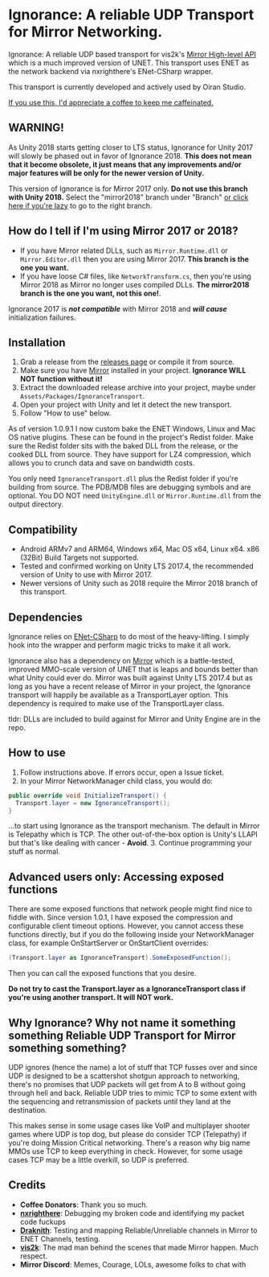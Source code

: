 # Ignorance: A reliable UDP Transport for Mirror Networking.
Ignorance: A reliable UDP based transport for vis2k's [Mirror High-level API](https://github.com/vis2k/Mirror) which is a much improved version of UNET. 
This transport uses ENET as the network backend via nxrighthere's ENet-CSharp wrapper.

This transport is currently developed and actively used by Oiran Studio.

[If you use this, I'd appreciate a coffee to keep me caffeinated.](https://ko-fi.com/coburn)

## WARNING!
As Unity 2018 starts getting closer to LTS status, Ignorance for Unity 2017 will slowly be phased out in favor of Ignorance 2018. **This does not mean that it become obsolete, it just means that any improvements and/or major features will be only for the newer version of Unity.**

This version of Ignorance is for Mirror 2017 only. **Do not use this branch with Unity 2018.** Select the "mirror2018" branch under "Branch" [or click here if you're lazy](https://github.com/SoftwareGuy/Ignorance/tree/mirror2018) to go to the right branch.

## How do I tell if I'm using Mirror 2017 or 2018?
- If you have Mirror related DLLs, such as `Mirror.Runtime.dll` or `Mirror.Editor.dll` then you are using Mirror 2017. **This branch is the one you want.**
- If you have loose C# files, like `NetworkTransform.cs`, then you're using Mirror 2018 as Mirror no longer uses compiled DLLs. **The mirror2018 branch is the one you want, not this one!**.

Ignorance 2017 is ***not compatible*** with Mirror 2018 and ***will cause*** initialization failures.

## Installation
1. Grab a release from the [releases page](https://github.com/SoftwareGuy/Ignorance/releases) or compile it from source.
2. Make sure you have [Mirror](https://github.com/vis2k/Mirror) installed in your project. **Ignorance WILL NOT function without it!**
3. Extract the downloaded release archive into your project, maybe under `Assets/Packages/IgnoranceTransport`.
4. Open your project with Unity and let it detect the new transport.
5. Follow "How to use" below.

As of version 1.0.9.1 I now custom bake the ENET Windows, Linux and Mac OS native plugins. These can be found in the project's Redist folder. Make sure the Redist folder sits with the baked DLL from the release, or the cooked DLL from source. They have support for LZ4 compression, which allows you to crunch data and save on bandwidth costs.

You only need `IgnoranceTransport.dll` plus the Redist folder if you're building from source. The PDB/MDB files are debugging symbols and are optional. You DO NOT need `UnityEngine.dll` or `Mirror.Runtime.dll` from the output directory.

## Compatibility
- Android ARMv7 and ARM64, Windows x64, Mac OS x64, Linux x64. x86 (32Bit) Build Targets not supported.
- Tested and confirmed working on Unity LTS 2017.4, the recommended version of Unity to use with Mirror 2017.
- Newer versions of Unity such as 2018 require the Mirror 2018 branch of this transport.

## Dependencies
Ignorance relies on [ENet-CSharp](https://github.com/nxrighthere/ENet-CSharp) to do most of the heavy-lifting. I simply hook into the wrapper and perform magic tricks to make it all work.

Ignorance also has a dependency on [Mirror](https://github.com/vis2k/Mirror) which is a battle-tested, improved MMO-scale version of UNET that is leaps and bounds better than what Unity could ever do. Mirror was built against Unity LTS 2017.4 but as long as you have a recent release of Mirror in your project, the Ignorance transport will happily be available as a TransportLayer option. This dependency is required to make use of the TransportLayer class.

tldr: DLLs are included to build against for Mirror and Unity Engine are in the repo.
## How to use
1. Follow instructions above. If errors occur, open a Issue ticket.
2. In your Mirror NetworkManager child class, you would do:
```csharp
public override void InitializeTransport() {
  Transport.layer = new IgnoranceTransport();
}
```
...to start using Ignorance as the transport mechanism. The default in Mirror is Telepathy which is TCP. The other out-of-the-box option is Unity's LLAPI but that's like dealing with cancer - **Avoid**.
3. Continue programming your stuff as normal.

## Advanced users only: Accessing exposed functions
There are some exposed functions that network people might find nice to fiddle with. Since version 1.0.1, I have exposed the compression and configurable client timeout options. However, you cannot access these functions directly, but if you do the following inside your NetworkManager class, for example OnStartServer or OnStartClient overrides:

```csharp
(Transport.layer as IgnoranceTransport).SomeExposedFunction();
```
Then you can call the exposed functions that you desire.

**Do not try to cast the Transport.layer as a IgnoranceTransport class if you're using another transport. It will NOT work.**

## Why Ignorance? Why not name it something something Reliable UDP Transport for Mirror something something?
UDP ignores (hence the name) a lot of stuff that TCP fusses over and since UDP is designed to be a scattershot shotgun approach to networking, there's no promises that UDP packets will get from A to B without going through hell and back. Reliable UDP tries to mimic TCP to some extent with the sequencing and retransmission of packets until they land at the destination.

This makes sense in some usage cases like VoIP and multiplayer shooter games where UDP is top dog, but please do consider TCP (Telepathy) if you're doing Mission Critical networking. There's a reason why big name MMOs use TCP to keep everything in check. However, for some usage cases TCP may be a little overkill, so UDP is preferred.

## Credits
- **Coffee Donators**: Thank you so much.
- **[nxrighthere](https://github.com/nxrighthere)**: Debugging my broken code and identifying my packet code fuckups
- **[Draknith](https://github.com/FizzCube)**: Testing and mapping Reliable/Unreliable channels in Mirror to ENET Channels, testing.
- **[vis2k](https://github.com/vis2k)**: The mad man behind the scenes that made Mirror happen. Much respect.
- **Mirror Discord**: Memes, Courage, LOLs, awesome folks to chat with
